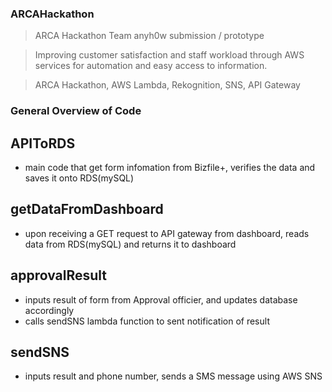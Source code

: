 ### ARCAHackathon
> ARCA Hackathon Team anyh0w submission / prototype

> Improving customer satisfaction and staff workload through AWS services for automation and easy access to information.

> ARCA Hackathon, AWS Lambda, Rekognition, SNS, API Gateway




### General Overview of Code

## APIToRDS
- main code that get form infomation from Bizfile+, verifies the data and saves it onto RDS(mySQL)

## getDataFromDashboard
- upon receiving a GET request to API gateway from dashboard, reads data from RDS(mySQL) and returns it to dashboard

## approvalResult
- inputs result of form from Approval officier, and updates database accordingly
- calls sendSNS lambda function to sent notification of result

## sendSNS
- inputs result and phone number, sends a SMS message using AWS SNS

